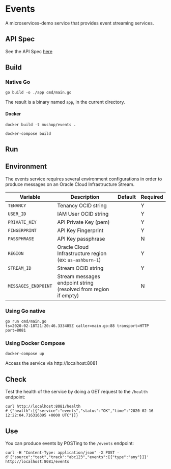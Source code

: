 # Events

A microservices-demo service that provides event streaming services.

## API Spec

See the API Spec [here](./api-spec/events.json)

## Build

### Native Go

```shell
go build -o ./app cmd/main.go
```

The result is a binary named `app`, in the current directory.

#### Docker

`docker build -t mushop/events .`

`docker-compose build`

## Run

## Environment

The events service requires several environment configurations in order to produce messages on an Oracle Cloud Infrastructure Stream.

| Variable | Description | Default | Required |
|---|---|---|---|
| `TENANCY` | Tenancy OCID string |  | Y |
| `USER_ID` | IAM User OCID string |  | Y |
| `PRIVATE_KEY` | API Private Key (pem) |  | Y |
| `FINGERPRINT` | API Key Fingerprint  |  | Y |
| `PASSPHRASE` | API Key passphrase  |  | N |
| `REGION` | Oracle Cloud Infrastructure region (ex: `us-ashburn-1`)  |  | Y |
| `STREAM_ID` | Stream OCID string |  | Y |
| `MESSAGES_ENDPOINT` | Stream messages endpoint string (resolved from region if empty) |  | N |

### Using Go native

```shell
go run cmd/main.go
ts=2020-02-18T21:20:46.333405Z caller=main.go:88 transport=HTTP port=8081
```

### Using Docker Compose

```shell
docker-compose up
```

Access the service via http://localhost:8081

## Check

Test the health of the service by doing a GET request to the `/health` endpoint:

```shell
curl http://localhost:8081/health
# {"health":[{"service":"events","status":"OK","time":"2020-02-16 12:22:04.716316395 +0000 UTC"}]}
```

## Use

You can produce events by POSTing to the `/events` endpoint:

```shell
curl -H "Content-Type: application/json" -X POST -d'{"source":"test","track":"abc123","events":[{"type":"any"}]}' http://localhost:8081/events
```
